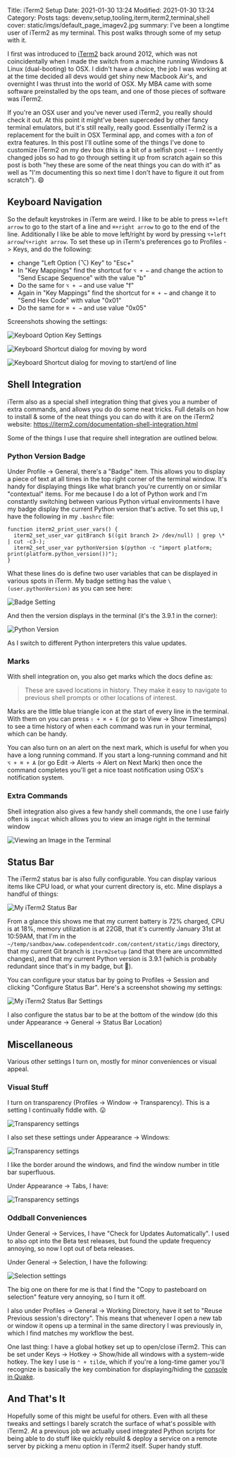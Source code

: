 Title: iTerm2 Setup
Date: 2021-01-30 13:24
Modified: 2021-01-30 13:24
Category: Posts
tags: devenv,setup,tooling,iterm,iterm2,terminal,shell
cover: static/imgs/default_page_imagev2.jpg
summary: I've been a longtime user of iTerm2 as my terminal. This post walks through some of my setup with it.

I first was introduced to [iTerm2](https://iterm2.com/) back around 2012, which
was not coincidentally when I made the switch from a machine running Windows &
Linux (dual-booting) to OSX.  I didn't have a choice, the job I was working at
at the time decided all devs would get shiny new Macbook Air's, and overnight I
was thrust into the world of OSX.  My MBA came with some software preinstalled
by the ops team, and one of those pieces of software was iTerm2.

If you're an OSX user and you've never used iTerm2, you really should check it
out. At this point it might've been superceded by other fancy terminal
emulators, but it's still really, really good.  Essentially iTerm2 is a
replacement for the built in OSX Terminal app, and comes with a *ton* of extra
features.  In this post I'll outline some of the things I've done to customize
iTerm2 on my dev box (this is a bit of a selfish post -- I recently changed jobs
so had to go through setting it up from scratch again so this post is both "hey
these are some of the neat things you can do with it" as well as "I'm
documenting this so next time I don't have to figure it out from scratch"). 😄

## Keyboard Navigation

So the default keystrokes in iTerm are weird.  I like to be able to press
`⌘+left arrow` to go to the start of a line and `⌘+right arrow` to go to the
end of the line.  Additionally I like be able to move left/right by word by
pressing `⌥+left arrow`/`⌥+right arrow`.  To set these up in iTerm's
preferences go to Profiles -> Keys, and do the following:

* change "Left Option (⌥) Key" to "Esc+"
* In "Key Mappings" find the shortcut for `⌥ + ←` and change the action to "Send
  Escape Sequence" with the value "b"
* Do the same for `⌥ + →` and use value "f"
* Again in "Key Mappings" find the shortcut for `⌘ + ←` and change it to "Send
  Hex Code" with value "0x01"
* Do the same for `⌘ + →` and use value "0x05"

Screenshots showing the settings:

![Keyboard Option Key Settings]({static}/static/imgs/keymapping1.png)

![Keyboard Shortcut dialog for moving by word]({static}/static/imgs/keymapping.png)

![Keyboard Shortcut dialog for moving to start/end of line]({static}/static/imgs/keymapping2.png)

## Shell Integration

iTerm also as a special shell integration thing that gives you a number of extra
commands, and allows you do do some neat tricks.  Full details on how to install
& some of the neat things you can do with it are on the iTerm2 website:
<https://iterm2.com/documentation-shell-integration.html>

Some of the things I use that require shell integration are outlined below.

### Python Version Badge

Under Profile -> General, there's a "Badge" item.  This allows you to display a
piece of text at all times in the top right corner of the terminal window.  It's
handy for displaying things like what branch you're currently on or similar
"contextual" items.  For me because I do a lot of Python work and I'm constantly
switching between various Python virtual environments I have my badge display
the current Python version that's active.  To set this up, I have the following
in my `.bashrc` file:

```shell
function iterm2_print_user_vars() {
  iterm2_set_user_var gitBranch $((git branch 2> /dev/null) | grep \* | cut -c3-);
  iterm2_set_user_var pythonVersion $(python -c "import platform; print(platform.python_version())");
}
```

What these lines do is define two user variables that can be displayed in various
spots in iTerm.  My badge setting has the value `\(user.pythonVersion)` as you can
see here:

![Badge Setting]({static}/static/imgs/itermbadge.png)

And then the version displays in the terminal (it's the 3.9.1 in the corner):

![Python Version]({static}/static/imgs/pythonVersion.png)

As I switch to different Python interpreters this value updates.

### Marks

With shell integration on, you also get marks which the docs define as:

> These are saved locations in history. They make it easy to navigate to
> previous shell prompts or other locations of interest.

Marks are the little blue triangle icon at the start of every line in the
terminal. With them on you can press `⇧ + ⌘ + E` (or go to View -> Show
Timestamps) to see a time history of when each command was run in your terminal,
which can be handy.

You can also turn on an alert on the next mark, which is useful for when you
have a long running command. If you start a long-running command and hit
`⌥ + ⌘ + A` (or go Edit -> Alerts -> Alert on Next Mark) then once the command
completes you'll get a nice toast notification using OSX's notification system.

### Extra Commands

Shell integration also gives a few handy shell commands, the one I use fairly
often is `imgcat` which allows you to view an image right in the terminal window

![Viewing an Image in the Terminal]({static}/static/imgs/imgcat.png)

## Status Bar

The iTerm2 status bar is also fully configurable.  You can display various items
like CPU load, or what your current directory is, etc.  Mine displays a handful of
things:

![My iTerm2 Status Bar]({static}/static/imgs/statusbar.png)

From a glance this shows me that my current battery is 72% charged, CPU is at
18%, memory utilization is at 22GB, that it's currently January 31st at 10:59AM,
that I'm in the `~/temp/sandbox/www.codependentcodr.com/content/static/imgs`
directory, that my current Git branch is `iterm2setup` (and that there are
uncommitted changes), and that my current Python version is 3.9.1 (which is
probably redundant since that's in my badge, but 🤷).

You can configure your status bar by going to Profiles -> Session and clicking
"Configure Status Bar".  Here's a screenshot showing my settings:

![My iTerm2 Status Bar Settings]({static}/static/imgs/statusbarsettings.png)

I also configure the status bar to be at the bottom of the window (do this under
Appearance -> General -> Status Bar Location)

## Miscellaneous

Various other settings I turn on, mostly for minor conveniences or visual appeal.

### Visual Stuff

I turn on transparency (Profiles -> Window -> Transparency).  This is a setting
I continually fiddle with. 😛

![Transparency settings]({static}/static/imgs/transparency.png)

I also set these settings under Appearance -> Windows:

![Transparency settings]({static}/static/imgs/appearancewindows.png)

I like the border around the windows, and find the window number in title bar
superfluous.

Under Appearance -> Tabs, I have:

![Transparency settings]({static}/static/imgs/appearancetabs.png)

### Oddball Conveniences

Under General -> Services, I have "Check for Updates Automatically".  I used to also
opt into the Beta test releases, but found the update frequency annoying, so now I
opt out of beta releases.

Under General -> Selection, I have the following:

![Selection settings]({static}/static/imgs/generalselection.png)

The big one on there for me is that I find the "Copy to pasteboard on selection"
feature very annoying, so I turn it off.

I also under Profiles -> General -> Working Directory, have it set to "Reuse
Previous session's directory".  This means that whenever I open a new tab or
window it opens up a terminal in the same directory I was previously in, which I
find matches my workflow the best.

One last thing: I have a global hotkey set up to open/close iTerm2.  This can be
set under Keys -> Hotkey -> Show/hide all windows with a system-wide hotkey.
The key I use is `⌃ + tilde`, which if you're a long-time gamer you'll recognize
is basically the key combination for displaying/hiding the
[console in Quake](https://quake.fandom.com/wiki/Console_Commands_(Q1)).

## And That's It

Hopefully some of this might be useful for others.  Even with all these tweaks
and settings I barely scratch the surface of what's possible with iTerm2.  At a
previous job we actually used integrated Python scripts for being able to do
stuff like quickly rebuild & deploy a service on a remote server by picking a
menu option in iTerm2 itself. Super handy stuff.
